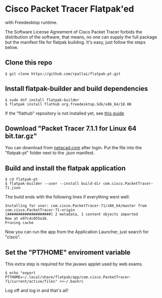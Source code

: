 Cisco Packet Tracer Flatpak'ed
==============================
with Freedesktop runtime.

The Software License Agreement of Cisco Packet Tracer forbids the distribution
of the software, that means, no one can supply the full package but the manifest
file for flatpak building. It's easy, just follow the steps below.

## Clone this repo
`$ git clone https://github.com/rpallai/flatpak-pt.git`

## Install flatpak-builder and build dependencies
```
$ sudo dnf install flatpak-builder
$ flatpak install flathub org.freedesktop.Sdk/x86_64/18.08
```

If the "flathub" repository is not installed yet, see [this guide](https://flatpak.org/setup/)

## Download "Packet Tracer 7.1.1 for Linux 64 bit.tar.gz"
You can download from [netacad.com](https://netacad.com) after login. Put the file into the
"flatpak-pt" folder next to the .json manifest.

## Build and install the flatpak application
```
$ cd flatpak-pt
$ flatpak-builder --user --install build-dir com.cisco.PacketTracer-71.json
```

The build ends with the following lines if everything went well:
```
Installing for user: com.cisco.PacketTracer-71/x86_64/master from com.cisco.PacketTracer-71-origin
[####################] 2 metadata, 1 content objects imported
Now at e97c4c055a16.
Pruning cache
```

Now you can run the app from the Application Launcher, just search for "cisco".

## Set the "PT7HOME" enviroment variable
This extra step is required for the javaws applet used by web exams.

`$ echo "export PT7HOME=~/.local/share/flatpak/app/com.cisco.PacketTracer-71/current/active/files" >>~/.bashrc`

Log off and log in and that's all!
